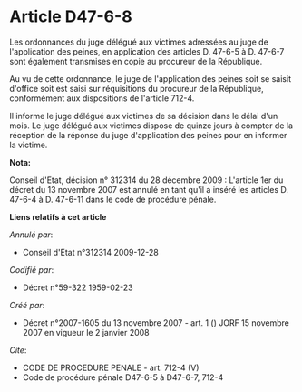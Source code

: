 # Article D47-6-8

Les ordonnances du juge délégué aux victimes adressées au juge de l'application des peines, en application des articles D.
47-6-5 à D. 47-6-7 sont également transmises en copie au procureur de la République.

Au vu de cette ordonnance, le juge de l'application des peines soit se saisit d'office soit est saisi sur réquisitions du
procureur de la République, conformément aux dispositions de l'article 712-4.

Il informe le juge délégué aux victimes de sa décision dans le délai d'un mois. Le juge délégué aux victimes dispose de
quinze jours à compter de la réception de la réponse du juge d'application des peines pour en informer la victime.

**Nota:**

Conseil d'Etat, décision n° 312314 du 28 décembre 2009 : L'article 1er du décret du 13 novembre 2007 est annulé en tant qu'il
a inséré les articles D. 47-6-4 à D. 47-6-11 dans le code de procédure pénale.

**Liens relatifs à cet article**

_Annulé par_:

  - Conseil d'Etat n°312314 2009-12-28

_Codifié par_:

  - Décret n°59-322 1959-02-23

_Créé par_:

  - Décret n°2007-1605 du 13 novembre 2007 - art. 1 () JORF 15 novembre 2007 en vigueur le 2 janvier 2008

_Cite_:

  - CODE DE PROCEDURE PENALE - art. 712-4 (V)
  - Code de procédure pénale D47-6-5 à D47-6-7, 712-4
